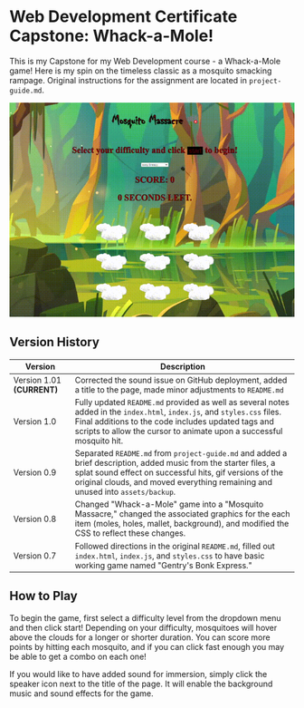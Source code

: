 # Web Development Certificate Capstone: Whack-a-Mole!

This is my Capstone for my Web Development course - a Whack-a-Mole game! Here is my spin on the timeless classic as a mosquito smacking rampage. Original instructions for the assignment are located in `project-guide.md`. 

![mosquito-demo](assets/mosquitos-demo.gif)

## Version History

|Version|Description|
|------|------|
| Version 1.01 **(CURRENT)** | Corrected the sound issue on GitHub deployment, added a title to the page, made minor adjustments to `README.md`|
| Version 1.0 | Fully updated `README.md` provided as well as several notes added in the `index.html`, `index.js`, and `styles.css` files. Final additions to the code includes updated tags and scripts to allow the cursor to animate upon a successful mosquito hit. |
| Version 0.9 | Separated `README.md` from `project-guide.md` and added a brief description, added music from the starter files, a splat sound effect on successful hits, gif versions of the original clouds, and moved everything remaining and unused into `assets/backup`. |
| Version 0.8 | Changed "Whack-a-Mole" game into a "Mosquito Massacre," changed the associated graphics for the each item (moles, holes, mallet, background), and modified the CSS to reflect these changes. |
| Version 0.7 | Followed directions in the original `README.md`, filled out `index.html`, `index.js`, and `styles.css` to have basic working game named "Gentry's Bonk Express." |

## How to Play

To begin the game, first select a difficulty level from the dropdown menu and then click start! Depending on your difficulty, mosquitoes will hover above the clouds for a longer or shorter duration. You can score more points by hitting each mosquito, and if you can click fast enough you may be able to get a combo on each one!

If you would like to have added sound for immersion, simply click the speaker icon next to the title of the page. It will enable the background music and sound effects for the game.
